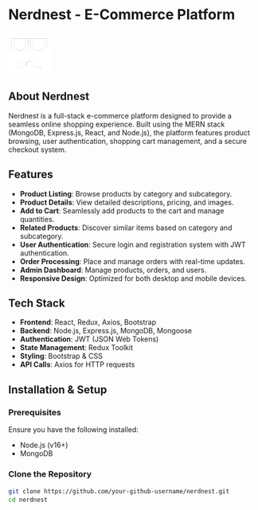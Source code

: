 # Nerdnest - E-Commerce Platform

![Nerdnest Banner](/frontend/src/assets/nerd_nest-icon.png)

## About Nerdnest
Nerdnest is a full-stack e-commerce platform designed to provide a seamless online shopping experience. Built using the MERN stack (MongoDB, Express.js, React, and Node.js), the platform features product browsing, user authentication, shopping cart management, and a secure checkout system.

## Features
- **Product Listing**: Browse products by category and subcategory.
- **Product Details**: View detailed descriptions, pricing, and images.
- **Add to Cart**: Seamlessly add products to the cart and manage quantities.
- **Related Products**: Discover similar items based on category and subcategory.
- **User Authentication**: Secure login and registration system with JWT authentication.
- **Order Processing**: Place and manage orders with real-time updates.
- **Admin Dashboard**: Manage products, orders, and users.
- **Responsive Design**: Optimized for both desktop and mobile devices.

## Tech Stack
- **Frontend**: React, Redux, Axios, Bootstrap
- **Backend**: Node.js, Express.js, MongoDB, Mongoose
- **Authentication**: JWT (JSON Web Tokens)
- **State Management**: Redux Toolkit
- **Styling**: Bootstrap & CSS 
- **API Calls**: Axios for HTTP requests

## Installation & Setup
### Prerequisites
Ensure you have the following installed:
- Node.js (v16+)
- MongoDB

### Clone the Repository
```sh
git clone https://github.com/your-github-username/nerdnest.git
cd nerdnest
